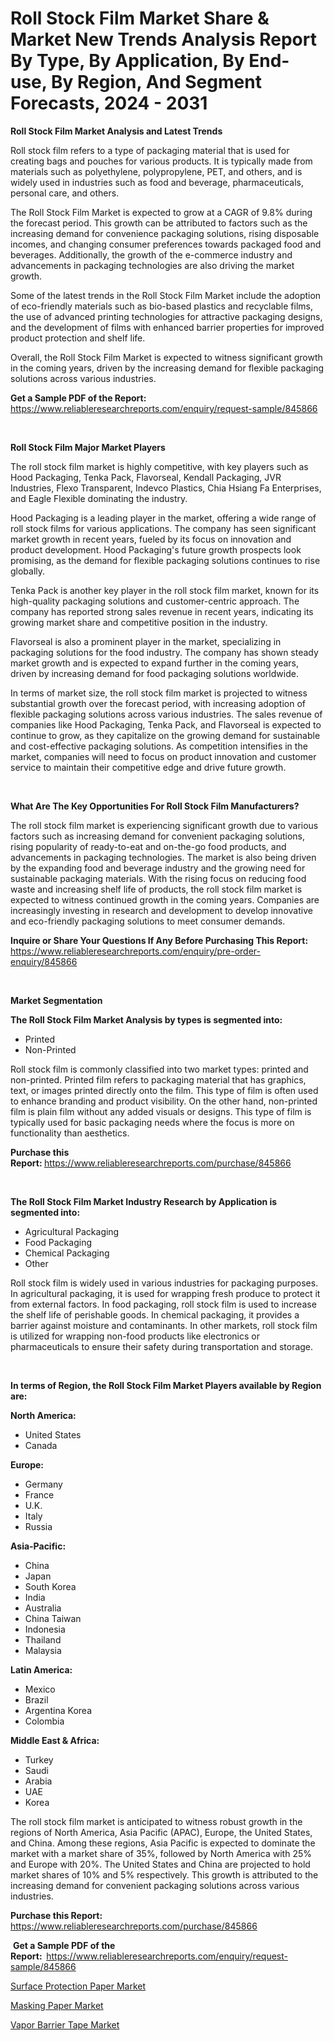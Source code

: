 <p><h1>Roll Stock Film Market Share & Market New Trends Analysis Report By Type, By Application, By End-use, By Region, And Segment Forecasts, 2024 - 2031</h1></p><p><strong>Roll Stock Film Market Analysis and Latest Trends</strong></p>
<p><p>Roll stock film refers to a type of packaging material that is used for creating bags and pouches for various products. It is typically made from materials such as polyethylene, polypropylene, PET, and others, and is widely used in industries such as food and beverage, pharmaceuticals, personal care, and others.</p><p>The Roll Stock Film Market is expected to grow at a CAGR of 9.8% during the forecast period. This growth can be attributed to factors such as the increasing demand for convenience packaging solutions, rising disposable incomes, and changing consumer preferences towards packaged food and beverages. Additionally, the growth of the e-commerce industry and advancements in packaging technologies are also driving the market growth.</p><p>Some of the latest trends in the Roll Stock Film Market include the adoption of eco-friendly materials such as bio-based plastics and recyclable films, the use of advanced printing technologies for attractive packaging designs, and the development of films with enhanced barrier properties for improved product protection and shelf life.</p><p>Overall, the Roll Stock Film Market is expected to witness significant growth in the coming years, driven by the increasing demand for flexible packaging solutions across various industries.</p></p>
<p><strong>Get a Sample PDF of the Report:&nbsp;</strong> <a href="https://www.reliableresearchreports.com/enquiry/request-sample/845866">https://www.reliableresearchreports.com/enquiry/request-sample/845866</a></p>
<p>&nbsp;</p>
<p><strong>Roll Stock Film Major Market Players</strong></p>
<p><p>The roll stock film market is highly competitive, with key players such as Hood Packaging, Tenka Pack, Flavorseal, Kendall Packaging, JVR Industries, Flexo Transparent, Indevco Plastics, Chia Hsiang Fa Enterprises, and Eagle Flexible dominating the industry.</p><p>Hood Packaging is a leading player in the market, offering a wide range of roll stock films for various applications. The company has seen significant market growth in recent years, fueled by its focus on innovation and product development. Hood Packaging's future growth prospects look promising, as the demand for flexible packaging solutions continues to rise globally.</p><p>Tenka Pack is another key player in the roll stock film market, known for its high-quality packaging solutions and customer-centric approach. The company has reported strong sales revenue in recent years, indicating its growing market share and competitive position in the industry.</p><p>Flavorseal is also a prominent player in the market, specializing in packaging solutions for the food industry. The company has shown steady market growth and is expected to expand further in the coming years, driven by increasing demand for food packaging solutions worldwide.</p><p>In terms of market size, the roll stock film market is projected to witness substantial growth over the forecast period, with increasing adoption of flexible packaging solutions across various industries. The sales revenue of companies like Hood Packaging, Tenka Pack, and Flavorseal is expected to continue to grow, as they capitalize on the growing demand for sustainable and cost-effective packaging solutions. As competition intensifies in the market, companies will need to focus on product innovation and customer service to maintain their competitive edge and drive future growth.</p></p>
<p>&nbsp;</p>
<p><strong>What Are The Key Opportunities For Roll Stock Film Manufacturers?</strong></p>
<p><p>The roll stock film market is experiencing significant growth due to various factors such as increasing demand for convenient packaging solutions, rising popularity of ready-to-eat and on-the-go food products, and advancements in packaging technologies. The market is also being driven by the expanding food and beverage industry and the growing need for sustainable packaging materials. With the rising focus on reducing food waste and increasing shelf life of products, the roll stock film market is expected to witness continued growth in the coming years. Companies are increasingly investing in research and development to develop innovative and eco-friendly packaging solutions to meet consumer demands.</p></p>
<p><strong>Inquire or Share Your Questions If Any Before Purchasing This Report:</strong> <a href="https://www.reliableresearchreports.com/enquiry/pre-order-enquiry/845866">https://www.reliableresearchreports.com/enquiry/pre-order-enquiry/845866</a></p>
<p>&nbsp;</p>
<p><strong>Market Segmentation</strong></p>
<p><strong>The Roll Stock Film Market Analysis by types is segmented into:</strong></p>
<p><ul><li>Printed</li><li>Non-Printed</li></ul></p>
<p><p>Roll stock film is commonly classified into two market types: printed and non-printed. Printed film refers to packaging material that has graphics, text, or images printed directly onto the film. This type of film is often used to enhance branding and product visibility. On the other hand, non-printed film is plain film without any added visuals or designs. This type of film is typically used for basic packaging needs where the focus is more on functionality than aesthetics.</p></p>
<p><strong>Purchase this Report:&nbsp;</strong><a href="https://www.reliableresearchreports.com/purchase/845866">https://www.reliableresearchreports.com/purchase/845866</a></p>
<p>&nbsp;</p>
<p><strong>The Roll Stock Film Market Industry Research by Application is segmented into:</strong></p>
<p><ul><li>Agricultural Packaging</li><li>Food Packaging</li><li>Chemical Packaging</li><li>Other</li></ul></p>
<p><p>Roll stock film is widely used in various industries for packaging purposes. In agricultural packaging, it is used for wrapping fresh produce to protect it from external factors. In food packaging, roll stock film is used to increase the shelf life of perishable goods. In chemical packaging, it provides a barrier against moisture and contaminants. In other markets, roll stock film is utilized for wrapping non-food products like electronics or pharmaceuticals to ensure their safety during transportation and storage.</p></p>
<p>&nbsp;</p>
<p><strong>In terms of Region, the Roll Stock Film Market Players available by Region are:</strong></p>
<p>
    <p> <strong> North America: </strong>
        <ul>
            <li>United States</li>
            <li>Canada</li>
        </ul>
        </p> 
    <p> <strong> Europe: </strong>
        <ul>
            <li>Germany</li>
            <li>France</li>
            <li>U.K.</li>
            <li>Italy</li>
            <li>Russia</li>
        </ul>
        </p> 
    <p> <strong> Asia-Pacific: </strong>
        <ul>
            <li>China</li>
            <li>Japan</li>
            <li>South Korea</li>
            <li>India</li>
            <li>Australia</li>
            <li>China Taiwan</li>
            <li>Indonesia</li>
            <li>Thailand</li>
            <li>Malaysia</li>
        </ul>
        </p> 
    <p> <strong> Latin America: </strong>
        <ul>
            <li>Mexico</li>
            <li>Brazil</li>
            <li>Argentina Korea</li>
            <li>Colombia</li>
        </ul>
        </p> 
    <p> <strong> Middle East & Africa: </strong>
        <ul>
            <li>Turkey</li>
            <li>Saudi</li>
            <li>Arabia</li>
            <li>UAE</li>
            <li>Korea</li>
        </ul>
    </p>
    </p>
<p><p>The roll stock film market is anticipated to witness robust growth in the regions of North America, Asia Pacific (APAC), Europe, the United States, and China. Among these regions, Asia Pacific is expected to dominate the market with a market share of 35%, followed by North America with 25% and Europe with 20%. The United States and China are projected to hold market shares of 10% and 5% respectively. This growth is attributed to the increasing demand for convenient packaging solutions across various industries.</p></p>
<p><strong>Purchase this Report: </strong><a href="https://www.reliableresearchreports.com/purchase/845866">https://www.reliableresearchreports.com/purchase/845866</a></p>
<p>&nbsp;<strong>Get a Sample PDF of the Report:&nbsp;&nbsp;</strong><a href="https://www.reliableresearchreports.com/enquiry/request-sample/845866">https://www.reliableresearchreports.com/enquiry/request-sample/845866</a></p>
<p><strong></strong></p>
<p><p><a href="https://github.com/jaidynmorantestelletmjzya/Market-Research-Report-List-1/blob/main/surface-protection-paper-market.md">Surface Protection Paper Market</a></p><p><a href="https://github.com/juniordelafrance/Market-Research-Report-List-2/blob/main/masking-paper-market.md">Masking Paper Market</a></p><p><a href="https://github.com/ruddyyedelwadw/Market-Research-Report-List-1/blob/main/vapor-barrier-tape-market.md">Vapor Barrier Tape Market</a></p></p>